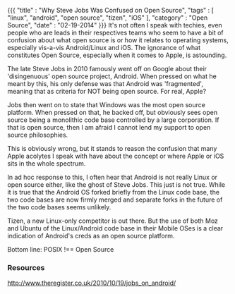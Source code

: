 {{{
    "title"    : "Why Steve Jobs Was Confused on Open Source",
    "tags"     : [ "linux", "android", "open source", "tizen", "iOS" ],
    "category" : "Open Source",
    "date"     : "02-19-2014"
}}}
It's not often I speak with techies, even people who are leads in their respectives teams who seem to have a bit of confusion about what open source is or how it relates to operating systems, especially vis-a-vis Android/Linux and iOS. The ignorance of what constitutes Open Source, especially when it comes to Apple, is astounding.

The late Steve Jobs in 2010 famously went off on Google about their 'disingenuous' open source project, Android. When pressed on what he meant by this, his only defense was that Android was 'fragmented', meaning that as criteria for NOT being open source. For real, Apple?

Jobs then went on to state that Windows was the most open source platform. When pressed on that, he backed off, but obviously sees open source being a monolithic code base controlled by a large corporation. If that is open source, then I am afraid I cannot lend my support to open source philosophies.

This is obviously wrong, but it stands to reason the confusion that many Apple acolytes I speak with have about the concept or where Apple or iOS sits in the whole spectrum.

In ad hoc response to this, I often hear that Android is not really Linux or open source either, like the ghost of Steve Jobs. This just is not true. While it is true that the Android OS forked briefly from the Linux code base, the two code bases are now firmly merged and separate forks in the future of the two code bases seems unlikely. 

Tizen, a new Linux-only competitor is out there. But the use of both Moz and Ubuntu of the Linux/Android code base in their Mobile OSes is a clear indication of Android's creds as an open source platform.

Bottom line: POSIX !== Open Source

### Resources ###
http://www.theregister.co.uk/2010/10/19/jobs_on_android/
